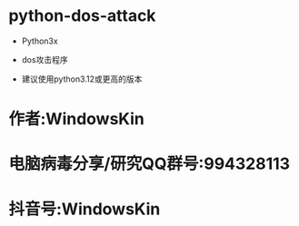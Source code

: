 # python-dos-attack
* Python3x

* dos攻击程序

* 建议使用python3.12或更高的版本


# 作者:WindowsKin

# 电脑病毒分享/研究QQ群号:994328113


# 抖音号:WindowsKin
